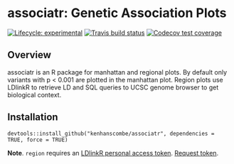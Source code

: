 
# associatr: Genetic Association Plots

<!-- badges: start -->
[![Lifecycle: experimental](https://img.shields.io/badge/lifecycle-experimental-orange.svg)](https://www.tidyverse.org/lifecycle/#experimental)
[![Travis build status](https://travis-ci.com/kenhanscombe/associatr.svg?branch=master)](https://travis-ci.com/kenhanscombe/associatr)
[![Codecov test coverage](https://codecov.io/gh/kenhanscombe/associatr/branch/master/graph/badge.svg)](https://codecov.io/gh/kenhanscombe/associatr?branch=master)
<!-- badges: end -->

## Overview

associatr is an R package for manhattan and regional plots. By default
only variants with p < 0.001 are plotted in the manhattan plot. Region
plots use LDlinkR to retrieve LD and SQL queries to UCSC genome browser
to get biological context.

## Installation

```{R}
devtools::install_github("kenhanscombe/associatr", dependencies = TRUE, force = TRUE)
```

**Note**. `region` requires an
[LDlinkR personal access token](https://cran.r-project.org/web/packages/LDlinkR/vignettes/LDlinkR_vignette_v8-2_TM.html).
[Request token](https://ldlink.nci.nih.gov/?tab=apiaccess.).
